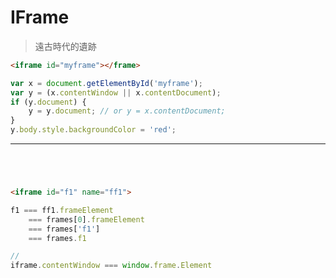 # IFrame

> 遠古時代的遺跡

```html
<iframe id="myframe"></frame>
```

```js
var x = document.getElementById('myframe');
var y = (x.contentWindow || x.contentDocument);
if (y.document) {
    y = y.document; // or y = x.contentDocument;
}
y.body.style.backgroundColor = 'red';
```


-------------------------------------


```html




<iframe id="f1" name="ff1">
```
```js
f1 === ff1.frameElement
    === frames[0].frameElement
    === frames['f1']
    === frames.f1

//
iframe.contentWindow === window.frame.Element
```